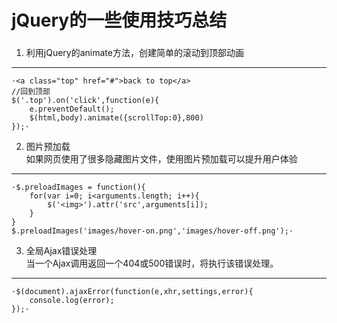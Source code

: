 # jQuery的一些使用技巧总结
###
1. 利用jQuery的animate方法，创建简单的滚动到顶部动画    
  ***
	·<a class="top" href="#">back to top</a>
	//回到顶部  
	$('.top').on('click',function(e){
		e.preventDefault();
		$(html,body).animate({scrollTop:0},800)
	});·
2. 图片预加载  
  如果网页使用了很多隐藏图片文件，使用图片预加载可以提升用户体验    
  ***
	·$.preloadImages = function(){
		for(var i=0; i<arguments.length; i++){
			$('<img>').attr('src',arguments[i]);
		}
	}
	$.preloadImages('images/hover-on.png','images/hover-off.png');·
3. 全局Ajax错误处理  
  当一个Ajax调用返回一个404或500错误时，将执行该错误处理。   
  ***
	·$(document).ajaxError(function(e,xhr,settings,error){
		console.log(error);
	});·
